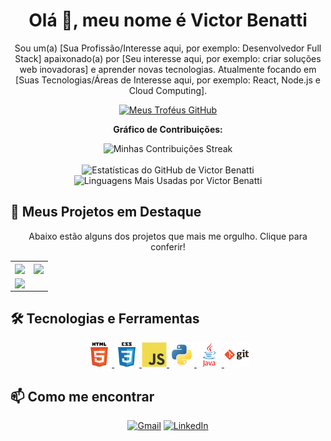 <div align="center">
  <h1>Olá 👋, meu nome é Victor Benatti</h1>
  <p>Sou um(a) [Sua Profissão/Interesse aqui, por exemplo: Desenvolvedor Full Stack] apaixonado(a) por [Seu interesse aqui, por exemplo: criar soluções web inovadoras] e aprender novas tecnologias. Atualmente focando em [Suas Tecnologias/Áreas de Interesse aqui, por exemplo: React, Node.js e Cloud Computing].</p>
</div>

<div align="center">
  <a href="https://github.com/ryo-ma/github-profile-trophy">
    <img src="https://github-profile-trophy.vercel.app/?username=victorbenatti&theme=radical&column=3&margin-w=15&margin-h=15&no-bg=true&no-frame=true" alt="Meus Troféus GitHub"/>
  </a>
</div>

<div align="center">
  <p><strong>Gráfico de Contribuições:</strong></p>
  <img src="https://github-readme-streak-stats.herokuapp.com/?user=victorbenatti&theme=dark&hide_border=false&date_format=j%20M%5B%20Y%5D" alt="Minhas Contribuições Streak"/>
</div>

<br>

<div align="center">
  <img height="180em" src="https://github-readme-stats.vercel.app/api?username=victorbenatti&show_icons=true&theme=radical&include_all_commits=true&count_private=true&hide_border=true&line_height=21" alt="Estatísticas do GitHub de Victor Benatti"/>
  <img height="180em" src="https://github-readme-stats.vercel.app/api/top-langs/?username=victorbenatti&layout=compact&langs_count=8&theme=radical&hide_border=true" alt="Linguagens Mais Usadas por Victor Benatti"/>
</div>

## 🚀 Meus Projetos em Destaque

<p align="center">Abaixo estão alguns dos projetos que mais me orgulho. Clique para conferir!</p>

<div align="center">
  <table>
    <tr>
      <td width="50%" valign="top">
        <a href="URL_DO_SEU_PROJETO_1_AQUI" target="_blank">
          <img align="center" src="https://github-readme-stats.vercel.app/api/pin/?username=victorbenatti&repo=NOMEDOREPOSITORIO1_AQUI&theme=radical&description_lines_count=2" />
        </a>
      </td>
      <td width="50%" valign="top">
        <a href="URL_DO_SEU_PROJETO_2_AQUI" target="_blank">
          <img align="center" src="https://github-readme-stats.vercel.app/api/pin/?username=victorbenatti&repo=NOMEDOREPOSITORIO2_AQUI&theme=radical&description_lines_count=2" />
        </a>
      </td>
    </tr>
    <tr>
      <td width="50%" valign="top">
        <a href="URL_DO_SEU_PROJETO_3_AQUI" target="_blank">
          <img align="center" src="https://github-readme-stats.vercel.app/api/pin/?username=victorbenatti&repo=NOMEDOREPOSITORIO3_AQUI&theme=radical&description_lines_count=2" />
        </a>
      </td>
      </tr>
  </table>
</div>

## 🛠️ Tecnologias e Ferramentas

<p align="center">
  <a href="https://developer.mozilla.org/pt-BR/docs/Web/HTML" target="_blank" rel="noreferrer"> <img src="https://raw.githubusercontent.com/devicons/devicon/master/icons/html5/html5-original-wordmark.svg" alt="html5" width="40" height="40"/> </a>
  <a href="https://developer.mozilla.org/pt-BR/docs/Web/CSS" target="_blank" rel="noreferrer"> <img src="https://raw.githubusercontent.com/devicons/devicon/master/icons/css3/css3-original-wordmark.svg" alt="css3" width="40" height="40"/> </a>
  <a href="https://developer.mozilla.org/pt-BR/docs/Web/JavaScript" target="_blank" rel="noreferrer"> <img src="https://raw.githubusercontent.com/devicons/devicon/master/icons/javascript/javascript-original.svg" alt="javascript" width="40" height="40"/> </a>
  <a href="https://www.python.org" target="_blank" rel="noreferrer"> <img src="https://raw.githubusercontent.com/devicons/devicon/master/icons/python/python-original.svg" alt="python" width="40" height="40"/> </a>
  <a href="https://www.java.com" target="_blank" rel="noreferrer"> <img src="https://raw.githubusercontent.com/devicons/devicon/master/icons/java/java-original-wordmark.svg" alt="java" width="40" height="40"/> </a>
  <a href="https://git-scm.com/" target="_blank" rel="noreferrer"> <img src="https://raw.githubusercontent.com/devicons/devicon/master/icons/git/git-original-wordmark.svg" alt="git" width="40" height="40"/> </a>
  </p>

## 📫 Como me encontrar

<p align="center">
  <a href="mailto:SEU_EMAIL_AQUI@EXEMPLO.COM"><img src="https://img.shields.io/badge/Gmail-D14836?style=for-the-badge&logo=gmail&logoColor=white" alt="Gmail"/></a>
  <a href="https://linkedin.com/in/SEU_USUARIO_LINKEDIN_AQUI" target="_blank"><img src="https://img.shields.io/badge/LinkedIn-0077B5?style=for-the-badge&logo=linkedin&logoColor=white" alt="LinkedIn"/></a>
  </p>
